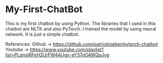 # My-First-ChatBot

This is my first chatbot by using Python.
The libraries that I used in this chatbot are NLTK and also PyTorch.
I trained the model by using neural network.
It is just a simple chatbot.

References:
Github -> https://github.com/patrickloeber/pytorch-chatbot
Youtube -> https://www.youtube.com/playlist?list=PLqnslRFeH2UrFW4AUgn-eY37qOAWQpJyg
